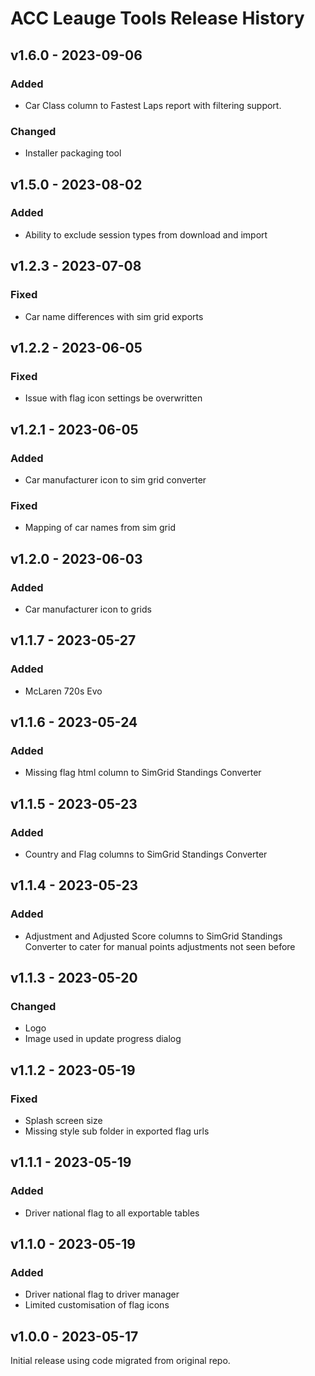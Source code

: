# ACC Leauge Tools Release History

## v1.6.0 - 2023-09-06

### Added
- Car Class column to Fastest Laps report with filtering support.

### Changed
- Installer packaging tool

## v1.5.0 - 2023-08-02

### Added
- Ability to exclude session types from download and import

## v1.2.3 - 2023-07-08

### Fixed
- Car name differences with sim grid exports

## v1.2.2 - 2023-06-05

### Fixed
- Issue with flag icon settings be overwritten

## v1.2.1 - 2023-06-05

### Added
- Car manufacturer icon to sim grid converter

### Fixed
- Mapping of car names from sim grid

## v1.2.0 - 2023-06-03

### Added
- Car manufacturer icon to grids

## v1.1.7 - 2023-05-27

### Added
- McLaren 720s Evo

## v1.1.6 - 2023-05-24

### Added
- Missing flag html column to SimGrid Standings Converter

## v1.1.5 - 2023-05-23

### Added
- Country and Flag columns to SimGrid Standings Converter

## v1.1.4 - 2023-05-23

### Added
- Adjustment and Adjusted Score columns to SimGrid Standings Converter to cater for manual points adjustments not seen before

## v1.1.3 - 2023-05-20

### Changed
- Logo
- Image used in update progress dialog

## v1.1.2 - 2023-05-19

### Fixed
- Splash screen size
- Missing style sub folder in exported flag urls

## v1.1.1 - 2023-05-19

### Added
- Driver national flag to all exportable tables

## v1.1.0 - 2023-05-19

### Added
- Driver national flag to driver manager
- Limited customisation of flag icons

## v1.0.0 - 2023-05-17
Initial release using code migrated from original repo.

